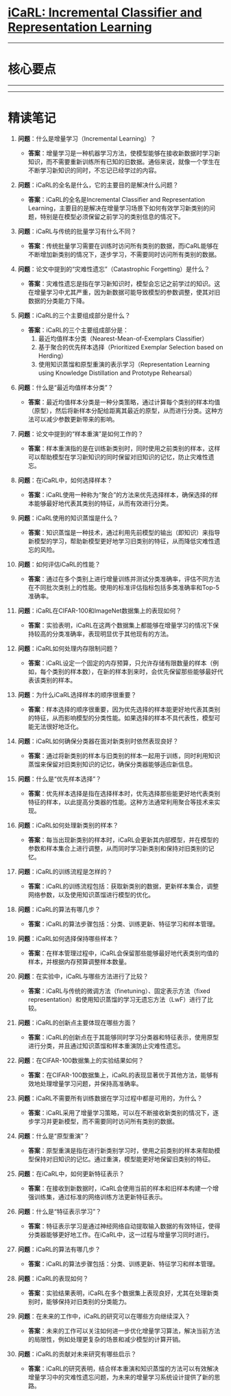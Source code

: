 # [iCaRL: Incremental Classifier and Representation Learning](https://arxiv.org/abs/1611.07725)

----

# 核心要点

----





---

# 精读笔记

1. **问题**：什么是增量学习（Incremental Learning）？
   - **答案**：增量学习是一种机器学习方法，使模型能够在接收新数据时学习新知识，而不需要重新训练所有已知的旧数据。通俗来说，就像一个学生在不断学习新知识的同时，不忘记已经学过的内容。

2. **问题**：iCaRL的全名是什么，它的主要目的是解决什么问题？
   - **答案**：iCaRL的全名是Incremental Classifier and Representation Learning，主要目的是解决在增量学习场景下如何有效学习新类别的问题，特别是在模型必须保留之前学习的类别信息的情况下。

3. **问题**：iCaRL与传统的批量学习有什么不同？
   - **答案**：传统批量学习需要在训练时访问所有类别的数据，而iCaRL能够在不断增加新类别的情况下，逐步学习，不需要同时访问所有类别的数据。

4. **问题**：论文中提到的“灾难性遗忘”（Catastrophic Forgetting）是什么？
   - **答案**：灾难性遗忘是指在学习新知识时，模型会忘记之前学过的知识。这在增量学习中尤其严重，因为新数据可能导致模型的参数调整，使其对旧数据的分类能力下降。

5. **问题**：iCaRL的三个主要组成部分是什么？
   - **答案**：iCaRL的三个主要组成部分是：
     1. 最近均值样本分类（Nearest-Mean-of-Exemplars Classifier）
     2. 基于聚合的优先样本选择（Prioritized Exemplar Selection based on Herding）
     3. 使用知识蒸馏和原型重演的表示学习（Representation Learning using Knowledge Distillation and Prototype Rehearsal）

6. **问题**：什么是“最近均值样本分类”？
   - **答案**：最近均值样本分类是一种分类策略，通过计算每个类别的样本均值（原型），然后将新样本分配给距离其最近的原型，从而进行分类。这种方法可以减少参数更新带来的影响。

7. **问题**：论文中提到的“样本重演”是如何工作的？
   - **答案**：样本重演指的是在训练新类别时，同时使用之前类别的样本，这样可以帮助模型在学习新知识的同时保留对旧知识的记忆，防止灾难性遗忘。

8. **问题**：在iCaRL中，如何选择样本？
   - **答案**：iCaRL使用一种称为“聚合”的方法来优先选择样本，确保选择的样本能够最好地代表其类别的特征，从而有效进行分类。

9. **问题**：iCaRL使用的知识蒸馏是什么？
   - **答案**：知识蒸馏是一种技术，通过利用先前模型的输出（即知识）来指导新模型的学习，帮助新模型更好地学习旧类别的特征，从而降低灾难性遗忘的风险。

10. **问题**：如何评估iCaRL的性能？
    - **答案**：通过在多个类别上进行增量训练并测试分类准确率，评估不同方法在不同批次类别上的性能。使用的标准评估指标包括多类准确率和Top-5准确率。

11. **问题**：iCaRL在CIFAR-100和ImageNet数据集上的表现如何？
    - **答案**：实验表明，iCaRL在这两个数据集上都能够在增量学习的情况下保持较高的分类准确率，表现明显优于其他现有的方法。

12. **问题**：iCaRL如何处理内存限制问题？
    - **答案**：iCaRL设定一个固定的内存预算，只允许存储有限数量的样本（例如，每个类别的样本数），在新的样本到来时，会优先保留那些能够最好代表该类别的样本。

13. **问题**：为什么iCaRL选择样本的顺序很重要？
    - **答案**：样本选择的顺序很重要，因为优先选择的样本能更好地代表其类别的特征，从而影响模型的分类性能。如果选择的样本不具代表性，模型可能无法很好地泛化。

14. **问题**：iCaRL如何确保分类器在面对新类别时依然表现良好？
    - **答案**：通过将新类别的样本与旧类别的样本一起用于训练，同时利用知识蒸馏来保留对旧类别知识的记忆，确保分类器能够适应新信息。

15. **问题**：什么是“优先样本选择”？
    - **答案**：优先样本选择是指在选择样本时，优先选择那些能更好地代表类别特征的样本，以此提高分类器的性能。这种方法通常利用聚合等技术来实现。

16. **问题**：iCaRL如何处理新类别的样本？
    - **答案**：每当出现新类别的样本时，iCaRL会更新其内部模型，并在模型的参数和样本集合上进行调整，从而同时学习新类别和保持对旧类别的记忆。

17. **问题**：iCaRL的训练流程是怎样的？
    - **答案**：iCaRL的训练流程包括：获取新类别的数据，更新样本集合，调整网络参数，以及使用知识蒸馏进行模型的优化。

18. **问题**：iCaRL的算法有哪几步？
    - **答案**：iCaRL的算法步骤包括：分类、训练更新、特征学习和样本管理。

19. **问题**：iCaRL如何选择保持哪些样本？
    - **答案**：在样本管理过程中，iCaRL会保留那些能够最好地代表类别均值的样本，并根据内存预算调整样本数量。

20. **问题**：在实验中，iCaRL与哪些方法进行了比较？
    - **答案**：iCaRL与传统的微调方法（finetuning）、固定表示方法（fixed representation）和使用知识蒸馏的学习无遗忘方法（LwF）进行了比较。

21. **问题**：iCaRL的创新点主要体现在哪些方面？
    - **答案**：iCaRL的创新点在于其能够同时学习分类器和特征表示，使用原型进行分类，并且通过知识蒸馏和样本重演防止灾难性遗忘。

22. **问题**：在CIFAR-100数据集上的实验结果如何？
    - **答案**：在CIFAR-100数据集上，iCaRL的表现显著优于其他方法，能够有效地处理增量学习问题，并保持高准确率。

23. **问题**：iCaRL不需要所有训练数据在学习过程中都是可用的，为什么？
    - **答案**：iCaRL采用了增量学习策略，可以在不断接收新类别的情况下，逐步学习并更新模型，而不需要同时访问所有类别的数据。

24. **问题**：什么是“原型重演”？
    - **答案**：原型重演是指在进行新类别学习时，使用之前类别的样本来帮助模型保持对旧知识的记忆。通过重演，模型能更好地保留旧类别的特征。

25. **问题**：在iCaRL中，如何更新特征表示？
    - **答案**：在接收到新数据时，iCaRL会使用当前的样本和旧样本构建一个增强训练集，通过标准的网络训练方法更新特征表示。

26. **问题**：什么是“特征表示学习”？
    - **答案**：特征表示学习是通过神经网络自动提取输入数据的有效特征，使得分类器能够更好地工作。在iCaRL中，这一过程与增量学习同时进行。

27. **问题**：iCaRL的算法有哪几步？
    - **答案**：iCaRL的算法步骤包括：分类、训练更新、特征学习和样本管理。

28. **问题**：iCaRL的表现如何？
    - **答案**：实验结果表明，iCaRL在多个数据集上表现良好，尤其在处理新类别时，能够保持对旧类别的分类能力。

29. **问题**：在未来的工作中，iCaRL的研究可以在哪些方向继续深入？
    - **答案**：未来的工作可以关注如何进一步优化增量学习算法，解决当前方法的局限性，例如处理更复杂的场景和减少模型的计算开销。

30. **问题**：iCaRL的贡献对未来研究有哪些启示？
    - **答案**：iCaRL的研究表明，结合样本重演和知识蒸馏的方法可以有效解决增量学习中的灾难性遗忘问题，为未来的增量学习系统设计提供了新的思路。
   







